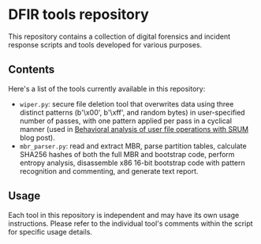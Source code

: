 # DFIR tools repository
This repository contains a collection of digital forensics and incident response scripts and tools developed for various purposes.

## Contents
Here's a list of the tools currently available in this repository:
 - ``wiper.py``: secure file deletion tool that overwrites data using three distinct patterns (b'\x00', b'\xff', and random bytes) in user-specified number of passes, with one pattern applied per pass in a cyclical manner (used in [Behavioral analysis of user file operations with SRUM](https://www.ilyakobzar.com/p/behavioral-analysis-of-user-file) blog post).
 - ``mbr_parser.py``: read and extract MBR, parse partition tables, calculate SHA256 hashes of both the full MBR and bootstrap code, perform entropy analysis, disassemble x86 16-bit bootstrap code with pattern recognition and commenting, and generate text report.

## Usage
Each tool in this repository is independent and may have its own usage instructions. Please refer to the individual tool's comments within the script for specific usage details.
